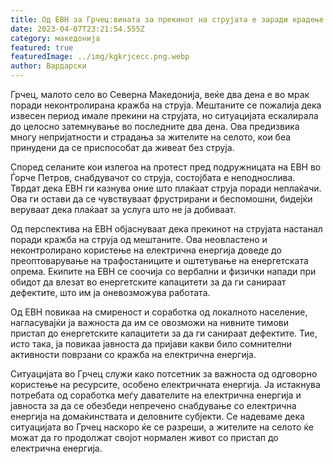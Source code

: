 ```yaml
---
title: Од ЕВН за Грчец:вината за прекинот на струјата е заради крадење на струја
date: 2023-04-07T23:21:54.555Z
category: македонија
featured: true
featuredImage: ../img/kgkrjcecc.png.webp
author: Вардарски
---
```


Грчец, малото село во Северна Македонија, веќе два дена е во мрак поради неконтролирана кражба на струја. Мештаните се пожалија дека извесен период имале прекини на струјата, но ситуацијата ескалирала до целосно затемнување во последните два дена. Ова предизвика многу непријатности и страдања за жителите на селото, кои беа принудени да се приспособат да живеат без струја.

Според селаните кои излегоа на протест пред подружницата на ЕВН во Ѓорче Петров, снабдувачот со струја, состојбата е неподнослива. Тврдат дека ЕВН ги казнува оние што плаќаат струја поради неплаќачи. Ова ги остави да се чувствуваат фрустрирани и беспомошни, бидејќи веруваат дека плаќаат за услуга што не ја добиваат.

Од перспектива на ЕВН објаснуваат дека прекинот на струјата настанал поради кражба на струја од мештаните. Ова неовластено и неконтролирано користење на електрична енергија доведе до преоптоварување на трафостаниците и оштетување на енергетската опрема. Екипите на ЕВН се соочија со вербални и физички напади при обидот да влезат во енергетските капацитети за да ги санираат дефектите, што им ја оневозможува работата.

Од ЕВН повикаа на смиреност и соработка од локалното население, нагласувајќи ја важноста да им се овозможи на нивните тимови пристап до енергетските капацитети за да ги санираат дефектите. Тие, исто така, ја повикаа јавноста да пријави какви било сомнителни активности поврзани со кражба на електрична енергија.

Ситуацијата во Грчец служи како потсетник за важноста од одговорно користење на ресурсите, особено електричната енергија. Ја истакнува потребата од соработка меѓу давателите на електрична енергија и јавноста за да се обезбеди непречено снабдување со електрична енергија на домаќинствата и деловните субјекти. Се надеваме дека ситуацијата во Грчец наскоро ќе се разреши, а жителите на селото ќе можат да го продолжат својот нормален живот со пристап до електрична енергија.
